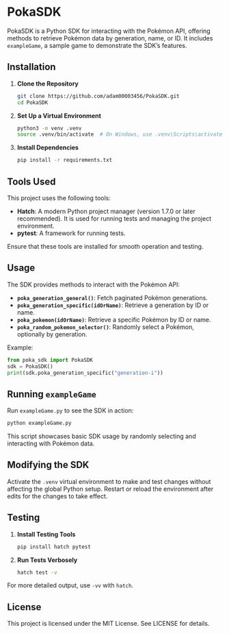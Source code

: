 # PokaSDK

PokaSDK is a Python SDK for interacting with the Pokémon API, offering methods to retrieve Pokémon data by generation, name, or ID. It includes `exampleGame`, a sample game to demonstrate the SDK’s features.

## Installation

1. **Clone the Repository**

   ```bash
   git clone https://github.com/adam00003456/PokaSDK.git
   cd PokaSDK
   ```

2. **Set Up a Virtual Environment**

   ```bash
   python3 -m venv .venv
   source .venv/bin/activate  # On Windows, use .venv\Scripts\activate
   ```

3. **Install Dependencies**
   ```bash
   pip install -r requirements.txt
   ```

## Tools Used

This project uses the following tools:

- **Hatch**: A modern Python project manager (version 1.7.0 or later recommended). It is used for running tests and managing the project environment.
- **pytest**: A framework for running tests.

Ensure that these tools are installed for smooth operation and testing.

## Usage

The SDK provides methods to interact with the Pokémon API:

- **`poka_generation_general()`**: Fetch paginated Pokémon generations.
- **`poka_generation_specific(idOrName)`**: Retrieve a generation by ID or name.
- **`poka_pokemon(idOrName)`**: Retrieve a specific Pokémon by ID or name.
- **`poka_random_pokemon_selector()`**: Randomly select a Pokémon, optionally by generation.

Example:

```python
from poka_sdk import PokaSDK
sdk = PokaSDK()
print(sdk.poka_generation_specific("generation-i"))
```

## Running `exampleGame`

Run `exampleGame.py` to see the SDK in action:

```bash
python exampleGame.py
```

This script showcases basic SDK usage by randomly selecting and interacting with Pokémon data.

## Modifying the SDK

Activate the `.venv` virtual environment to make and test changes without affecting the global Python setup. Restart or reload the environment after edits for the changes to take effect.

## Testing

1. **Install Testing Tools**

   ```bash
   pip install hatch pytest
   ```

2. **Run Tests Verbosely**
   ```bash
   hatch test -v
   ```

For more detailed output, use `-vv` with `hatch`.

## License

This project is licensed under the MIT License. See LICENSE for details.
